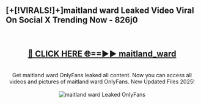 <h2>[+[!VIRALS!]+]maitland ward Leaked Video Viral On Social X Trending Now - 826j0</h2>
<br>
<div align="center">
<h2><a href="https://libra.edu.pl?maitland_ward" rel="nofollow">🔴 CLICK HERE 🌐==►► maitland_ward</a></h2>
<br>
Get maitland ward OnlyFans leaked all content. Now you can access all videos and pictures of maitland ward OnlyFans. New Updated Files 2025!
<br>
<br>
<a href="https://libra.edu.pl?maitland_ward" rel="nofollow" data-target="animated-image.originalLink"><img src="https://i.ibb.co.com/WyWwxjT/player-gif2.gif" alt="maitland ward Leaked OnlyFans" style="max-width: 100%; display: inline-block;" data-target="animated-image.originalImage"></a>
</div>
<br>